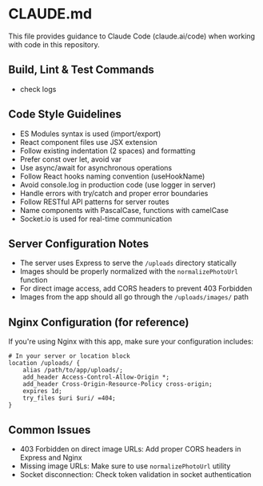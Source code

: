 # CLAUDE.md

This file provides guidance to Claude Code (claude.ai/code) when working with code in this repository.

## Build, Lint & Test Commands
- check logs

## Code Style Guidelines
- ES Modules syntax is used (import/export)
- React component files use JSX extension
- Follow existing indentation (2 spaces) and formatting
- Prefer const over let, avoid var
- Use async/await for asynchronous operations
- Follow React hooks naming convention (useHookName)
- Avoid console.log in production code (use logger in server)
- Handle errors with try/catch and proper error boundaries
- Follow RESTful API patterns for server routes
- Name components with PascalCase, functions with camelCase
- Socket.io is used for real-time communication

## Server Configuration Notes
- The server uses Express to serve the `/uploads` directory statically
- Images should be properly normalized with the `normalizePhotoUrl` function
- For direct image access, add CORS headers to prevent 403 Forbidden
- Images from the app should all go through the `/uploads/images/` path

## Nginx Configuration (for reference)
If you're using Nginx with this app, make sure your configuration includes:

```nginx
# In your server or location block
location /uploads/ {
    alias /path/to/app/uploads/;
    add_header Access-Control-Allow-Origin *;
    add_header Cross-Origin-Resource-Policy cross-origin;
    expires 1d;
    try_files $uri $uri/ =404;
}
```

## Common Issues
- 403 Forbidden on direct image URLs: Add proper CORS headers in Express and Nginx
- Missing image URLs: Make sure to use `normalizePhotoUrl` utility
- Socket disconnection: Check token validation in socket authentication
